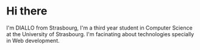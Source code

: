# Hi there 
I'm DIALLO from Strasbourg, I'm a third year student in Computer Science at the University of Strasbourg. I'm facinating about technologies specially in Web development.
